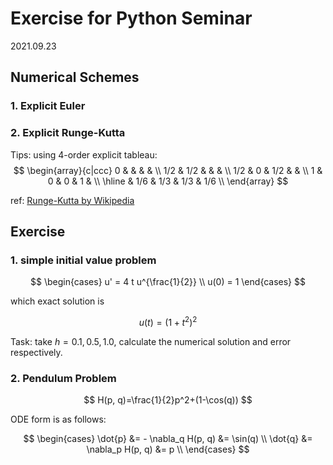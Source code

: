 # Exercise for Python Seminar

2021.09.23

## Numerical Schemes

### 1. Explicit Euler

### 2. Explicit Runge-Kutta

Tips: using 4-order explicit tableau:
$$
\begin{array}{c|ccc}
0   &     &     &     &     \\
1/2 & 1/2 &     &     &     \\
1/2 & 0   & 1/2 &     &     \\
1   & 0   & 0   & 1   &     \\ \hline
    & 1/6 & 1/3 & 1/3 & 1/6 \\
\end{array}
$$

ref: [Runge-Kutta by Wikipedia](https://en.wikipedia.org/wiki/Runge%E2%80%93Kutta_methods)

## Exercise

### 1. simple initial value problem

$$
\begin{cases}
u' = 4 t u^{\frac{1}{2}} \\
u(0) = 1
\end{cases}
$$

which exact solution is

$$
u(t)=(1+t^2)^2
$$

Task: take $h=0.1, 0.5, 1.0$, calculate the numerical solution and error respectively.

### 2. Pendulum Problem


$$
H(p, q)=\frac{1}{2}p^2+(1-\cos(q))
$$

ODE form is as follows:

$$
\begin{cases}
\dot{p} &= - \nabla_q H(p, q) &= \sin(q) \\
\dot{q} &= \nabla_p H(p, q) &= p \\
\end{cases}
$$
